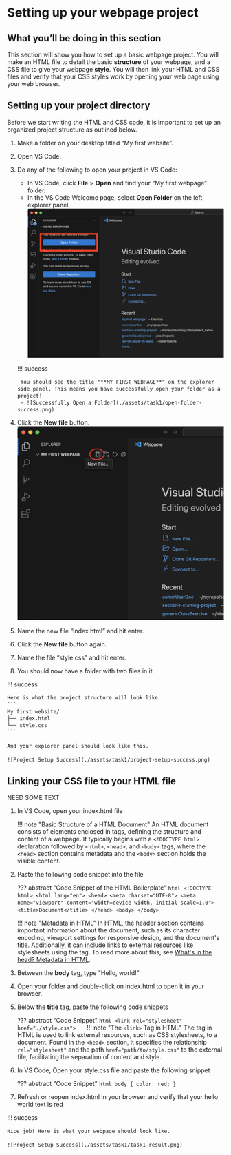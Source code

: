 # Setting up your webpage project

## What you’ll be doing in this section

This section will show you how to set up a basic webpage project. You will make an HTML file to detail the basic **structure** of your webpage, and a CSS file to give your webpage **style**. You will then link your HTML and CSS files and verify that your CSS styles work by opening your web page using your web browser.

## Setting up your project directory

Before we start writing the HTML and CSS code, it is important to set up an organized project structure as outlined below.

1. Make a folder on your desktop titled “My first website”.
2. Open VS Code.
3. Do any of the following to open your project in VS Code:
    - In VS Code, click **File** > **Open** and find your “My first webpage” folder.
    - In the VS Code Welcome page, select **Open Folder** on the left explorer panel.
      ![Open a Folder](./assets/task1/open-folder.png)
    
    !!! success

        You should see the title "**MY FIRST WEBPAGE**" on the explorer side panel. This means you have successfully open your folder as a project!
        - ![Successfully Open a Folder](./assets/task1/open-folder-success.png)

4. Click the **New file** button.
    ![New File Button](./assets/task1/new-file.png)
5. Name the new file “index.html” and hit enter.
6. Click the **New file** button again.
7. Name the file “style.css” and hit enter.
8. You should now have a folder with two files in it.

!!! success

    Here is what the project structure will look like.
    ```
    My first website/
    ├── index.html
    └── style.css
    ```
    
    And your explorer panel should look like this.

    ![Project Setup Success](./assets/task1/project-setup-success.png)

## Linking your CSS file to your HTML file

NEED SOME TEXT

1. In VS Code, open your index.html file

    !!! note "Basic Structure of a HTML Document"
        An HTML document consists of elements enclosed in tags, defining the structure and content of a webpage. It typically begins with a `<!DOCTYPE html>` declaration followed by `<html>`, `<head>`, and `<body>` tags, where the `<head>` section contains metadata and the `<body>` section holds the visible content.

2. Paste the following code snippet into the file 

    ??? abstract "Code Snippet of the HTML Boilerplate"
         ```html
         <!DOCTYPE html>
         <html lang="en">
         <head>
           <meta charset="UTF-8">
           <meta name="viewport" content="width=device-width, initial-scale=1.0">
           <title>Document</title>
         </head>
         <body>
         </body>
         ```

    !!! note "Metadata in HTML"
        In HTML, the header section contains important information about the document, such as its character encoding, viewport settings for responsive design, and the document's title. Additionally, it can include links to external resources like stylesheets using the <link> tag. To read more about this, see [What's in the head? Metadata in HTML](https://developer.mozilla.org/en-US/docs/Learn/HTML/Introduction_to_HTML/The_head_metadata_in_HTML).

3. Between the **body** tag, type "Hello, world!"
4. Open your folder and double-click on index.html to open it in your browser.
5. Below the **title** tag, paste the following code snippets

    ??? abstract "Code Snippet"
        ```html
        <link rel="stylesheet" href="./style.css">  
        ```
    !!! note "The `<link>` Tag in HTML"
        The <link> tag in HTML is used to link external resources, such as CSS stylesheets, to a document. Found in the `<head>` section, it specifies the relationship `rel="stylesheet"` and the path `href="path/to/style.css"` to the external file, facilitating the separation of content and style.

6. In VS Code, Open your style.css file and paste the following snippet 
      
    ??? abstract "Code Snippet"
        ```html
        body {
            color: red;
        }
        ```
   
7. Refresh or reopen index.html in your browser and verify that your hello world text is red
      
!!! success

    Nice job! Here is what your webpage should look like.

    ![Project Setup Success](./assets/task1/task1-result.png)
   
   
   
    
    